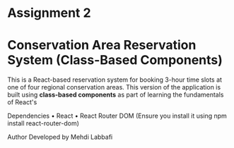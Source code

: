# Assignment 2

# Conservation Area Reservation System (Class-Based Components)

This is a React-based reservation system for booking 3-hour time slots at one of four regional conservation areas. This version of the application is built using **class-based components** as part of learning the fundamentals of React's

Dependencies
•	React
•	React Router DOM (Ensure you install it using npm install react-router-dom)

Author
Developed by Mehdi Labbafi
